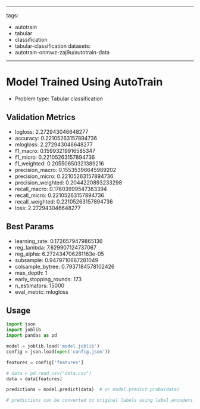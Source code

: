
---
tags:
- autotrain
- tabular
- classification
- tabular-classification
datasets:
- autotrain-onmwz-zaj9u/autotrain-data
---

# Model Trained Using AutoTrain

- Problem type: Tabular classification

## Validation Metrics

- logloss: 2.272943046648277
- accuracy: 0.22105263157894736
- mlogloss: 2.272943046648277
- f1_macro: 0.15993219916585347
- f1_micro: 0.22105263157894736
- f1_weighted: 0.20550650321389216
- precision_macro: 0.15535396645989202
- precision_micro: 0.22105263157894736
- precision_weighted: 0.2044220893233298
- recall_macro: 0.17603999547363394
- recall_micro: 0.22105263157894736
- recall_weighted: 0.22105263157894736
- loss: 2.272943046648277

## Best Params

- learning_rate: 0.1726579479865136
- reg_lambda: 7.629907124737067
- reg_alpha: 6.272434706281163e-05
- subsample: 0.9479710667281049
- colsample_bytree: 0.7937184578102426
- max_depth: 1
- early_stopping_rounds: 173
- n_estimators: 15000
- eval_metric: mlogloss

## Usage

```python
import json
import joblib
import pandas as pd

model = joblib.load('model.joblib')
config = json.load(open('config.json'))

features = config['features']

# data = pd.read_csv("data.csv")
data = data[features]

predictions = model.predict(data)  # or model.predict_proba(data)

# predictions can be converted to original labels using label_encoders.pkl

```
